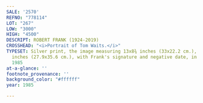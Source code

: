 ```yaml
---
SALE: '2570'
REFNO: "778114"
LOT: "267"
LOW: "3000"
HIGH: "4500"
DESCRIPT: ROBERT FRANK (1924-2019)
CROSSHEAD: "<i>Portrait of Tom Waits.</i>"
TYPESET: Silver print, the image measuring 13x8¾ inches (33x22.2 cm.), the sheet 14x11
  inches (27.9x35.6 cm.), with Frank's signature and negative date, in ink, on recto.
  1985
at-a-glance: ''
footnote_provenance: ''
background_color: "#ffffff"
year: 1985

---
```

